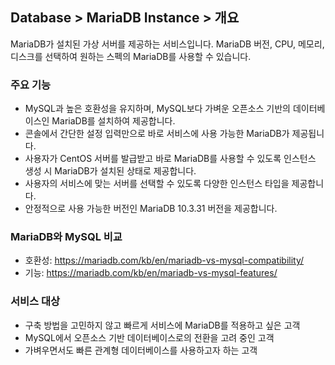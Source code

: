 ## Database > MariaDB Instance > 개요

MariaDB가 설치된 가상 서버를 제공하는 서비스입니다. MariaDB 버전, CPU, 메모리, 디스크를 선택하여 원하는 스펙의 MariaDB를 사용할 수 있습니다.

### 주요 기능
- MySQL과 높은 호환성을 유지하며, MySQL보다 가벼운 오픈소스 기반의 데이터베이스인 MariaDB를 설치하여 제공합니다.
- 콘솔에서 간단한 설정 입력만으로 바로 서비스에 사용 가능한 MariaDB가 제공됩니다.
- 사용자가 CentOS 서버를 발급받고 바로 MariaDB를 사용할 수 있도록 인스턴스 생성 시 MariaDB가 설치된 상태로 제공합니다.
- 사용자의 서비스에 맞는 서버를 선택할 수 있도록 다양한 인스턴스 타입을 제공합니다.
- 안정적으로 사용 가능한 버전인 MariaDB 10.3.31 버전을 제공합니다.

### MariaDB와 MySQL 비교
- 호환성: https://mariadb.com/kb/en/mariadb-vs-mysql-compatibility/
- 기능: https://mariadb.com/kb/en/mariadb-vs-mysql-features/

### 서비스 대상
- 구축 방법을 고민하지 않고 빠르게 서비스에 MariaDB를 적용하고 싶은 고객
- MySQL에서 오픈소스 기반 데이터베이스로의 전환을 고려 중인 고객
- 가벼우면서도 빠른 관계형 데이터베이스를 사용하고자 하는 고객
